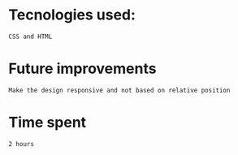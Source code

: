 # Tecnologies used:
    CSS and HTML

# Future improvements
    Make the design responsive and not based on relative position

# Time spent
    2 hours